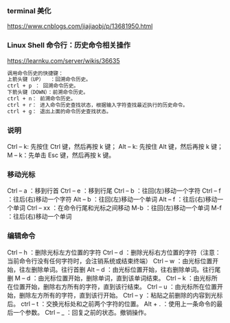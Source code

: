 ### terminal 美化
https://www.cnblogs.com/jiajiaobj/p/13681950.html

### Linux Shell 命令行：历史命令相关操作
https://learnku.com/server/wikis/36635

```bash
调用命令历史的快捷键：
上箭头键（UP）  ：回溯命令历史。
ctrl + p ： 回溯命令历史。
下箭头键（DOWN）：前溯命令历史。
ctrl + n： 前溯命令历史。
ctrl + r： 进入命令历史查找状态，根据输入字符查找最近执行的历史命令。
ctrl + g： 退出上面的命令历史查找状态。
```

### 说明

Ctrl – k: 先按住 Ctrl 键，然后再按 k 键；
Alt – k: 先按住 Alt 键，然后再按 k 键；
M – k：先单击 Esc 键，然后再按 k 键。


### 移动光标

Ctrl – a ：移到行首
Ctrl – e ：移到行尾
Ctrl – b ：往回(左)移动一个字符
Ctrl – f ：往后(右)移动一个字符
Alt – b ：往回(左)移动一个单词
Alt – f ：往后(右)移动一个单词
Ctrl – xx ：在命令行尾和光标之间移动
M-b ：往回(左)移动一个单词
M-f ：往后(右)移动一个单词

### 编辑命令

Ctrl – h ：删除光标左方位置的字符
Ctrl – d ：删除光标右方位置的字符（注意：当前命令行没有任何字符时，会注销系统或结束终端）
Ctrl – w ：由光标位置开始，往左删除单词。往行首删
Alt – d ：由光标位置开始，往右删除单词。往行尾删
M – d ：由光标位置开始，删除单词，直到该单词结束。
Ctrl – k ：由光标所在位置开始，删除右方所有的字符，直到该行结束。
Ctrl – u ：由光标所在位置开始，删除左方所有的字符，直到该行开始。
Ctrl – y ：粘贴之前删除的内容到光标后。
ctrl – t ：交换光标处和之前两个字符的位置。
Alt + . ：使用上一条命令的最后一个参数。
Ctrl – _ ：回复之前的状态。撤销操作。









